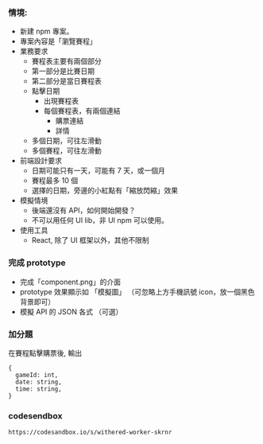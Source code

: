 ### 情境:

- 新建 npm 專案。
- 專案內容是「瀏覽賽程」
- 業務要求
  - 賽程表主要有兩個部分
  - 第一部分是比賽日期
  - 第二部分是當日賽程表
  - 點擊日期
    - 出現賽程表
    - 每個賽程表，有兩個連結
      - 購票連結
      - 詳情
  - 多個日期，可往左滑動
  - 多個賽程，可往左滑動
- 前端設計要求
  - 日期可能只有一天，可能有 7 天，或一個月
  - 賽程最多 10 個
  - 選擇的日期，旁邊的小紅點有「縮放閃縮」效果
- 模擬情境
  - 後端還沒有 API，如何開始開發？
  - 不可以用任何 UI lib，非 UI npm 可以使用。
- 使用工具
  - React, 除了 UI 框架以外，其他不限制

### 完成 prototype

- 完成「component.png」的介面
- prototype 效果顯示如 「模擬圖」 （可忽略上方手機訊號 icon，放一個黑色背景即可）
- 模擬 API 的 JSON 各式 （可選）

### 加分題

在賽程點擊購票後, 輸出

```
{
  gameId: int,
  date: string,
  time: string,
}
```


### codesendbox

```
https://codesandbox.io/s/withered-worker-skrnr
```
